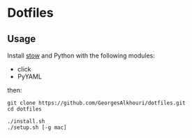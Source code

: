 # Dotfiles

## Usage 

Install [stow](https://www.gnu.org/software/stow/) and Python with the following modules:
- click
- PyYAML

then:

```shell
git clone https://github.com/GeorgesAlkhouri/dotfiles.git
cd dotfiles

./install.sh
./setup.sh [-g mac]
```


